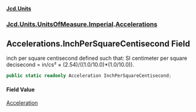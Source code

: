 #### [Jcd.Units](index 'index')
### [Jcd.Units.UnitsOfMeasure.Imperial](Jcd.Units.UnitsOfMeasure.Imperial 'Jcd.Units.UnitsOfMeasure.Imperial').[Accelerations](Accelerations 'Jcd.Units.UnitsOfMeasure.Imperial.Accelerations')

## Accelerations.InchPerSquareCentisecond Field

inch per square centisecond defined such that: SI centimeter per square decisecond = in/cs² ×
(2.54)/((1.0/10.0)*(1.0/10.0)).

```csharp
public static readonly Acceleration InchPerSquareCentisecond;
```

#### Field Value
[Acceleration](Acceleration 'Jcd.Units.UnitTypes.Acceleration')
